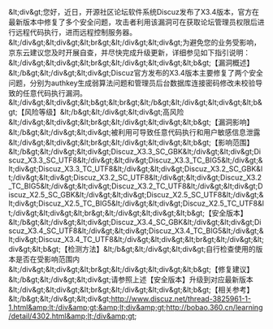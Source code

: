 &amp;lt;div&amp;gt;您好，近日，开源社区论坛软件系统Discuz发布了X3.4版本，官方在最新版本中修复了多个安全问题，攻击者利用该漏洞可在获取论坛管理员权限后进行远程代码执行，进而远程控制服务器。&amp;lt;/div&amp;gt;&amp;lt;div&amp;gt;&amp;lt;br&amp;gt;&amp;lt;/div&amp;gt;&amp;lt;div&amp;gt;为避免您的业务受影响，京东云建议您及时开展自查，并尽快完成升级更新，详细参见如下指引说明：&amp;lt;/div&amp;gt;&amp;lt;div&amp;gt;&amp;lt;br&amp;gt;&amp;lt;/div&amp;gt;&amp;lt;div&amp;gt;&amp;lt;b&amp;gt;【漏洞概述】&amp;lt;/b&amp;gt;&amp;lt;/div&amp;gt;&amp;lt;div&amp;gt;Discuz官方发布的X3.4版本主要修复了两个安全问题，分别为authkey生成弱算法问题和管理员后台数据库连接密码修改未校验导致的任意代码执行漏洞。&amp;lt;/div&amp;gt;&amp;lt;div&amp;gt;&amp;lt;b&amp;gt;&amp;lt;br&amp;gt;&amp;lt;/b&amp;gt;&amp;lt;/div&amp;gt;&amp;lt;div&amp;gt;&amp;lt;b&amp;gt;【风险等级】&amp;lt;/b&amp;gt;&amp;lt;/div&amp;gt;&amp;lt;div&amp;gt;高风险&amp;lt;/div&amp;gt;&amp;lt;div&amp;gt;&amp;lt;br&amp;gt;&amp;lt;/div&amp;gt;&amp;lt;div&amp;gt;&amp;lt;b&amp;gt;【漏洞影响】&amp;lt;/b&amp;gt;&amp;lt;/div&amp;gt;&amp;lt;div&amp;gt;被利用可导致任意代码执行和用户敏感信息泄露&amp;lt;/div&amp;gt;&amp;lt;div&amp;gt;&amp;lt;br&amp;gt;&amp;lt;/div&amp;gt;&amp;lt;div&amp;gt;&amp;lt;b&amp;gt;【影响范围】&amp;lt;/b&amp;gt;&amp;lt;/div&amp;gt;&amp;lt;div&amp;gt;Discuz_X3.3_SC_GBK&amp;lt;/div&amp;gt;&amp;lt;div&amp;gt;Discuz_X3.3_SC_UTF8&amp;lt;/div&amp;gt;&amp;lt;div&amp;gt;Discuz_X3.3_TC_BIG5&amp;lt;/div&amp;gt;&amp;lt;div&amp;gt;Discuz_X3.3_TC_UTF8&amp;lt;/div&amp;gt;&amp;lt;div&amp;gt;Discuz_X3.2_SC_GBK&amp;lt;/div&amp;gt;&amp;lt;div&amp;gt;Discuz_X3.2_SC_UTF8&amp;lt;/div&amp;gt;&amp;lt;div&amp;gt;Discuz_X3.2_TC_BIG5&amp;lt;/div&amp;gt;&amp;lt;div&amp;gt;Discuz_X3.2_TC_UTF8&amp;lt;/div&amp;gt;&amp;lt;div&amp;gt;Discuz_X2.5_SC_GBK&amp;lt;/div&amp;gt;&amp;lt;div&amp;gt;Discuz_X2.5_SC_UTF8&amp;lt;/div&amp;gt;&amp;lt;div&amp;gt;Discuz_X2.5_TC_BIG5&amp;lt;/div&amp;gt;&amp;lt;div&amp;gt;Discuz_X2.5_TC_UTF8&amp;lt;/div&amp;gt;&amp;lt;div&amp;gt;&amp;lt;br&amp;gt;&amp;lt;/div&amp;gt;&amp;lt;div&amp;gt;&amp;lt;b&amp;gt;【安全版本】&amp;lt;/b&amp;gt;&amp;lt;/div&amp;gt;&amp;lt;div&amp;gt;Discuz_X3.4_SC_GBK&amp;lt;/div&amp;gt;&amp;lt;div&amp;gt;Discuz_X3.4_SC_UTF8&amp;lt;/div&amp;gt;&amp;lt;div&amp;gt;Discuz_X3.4_TC_BIG5&amp;lt;/div&amp;gt;&amp;lt;div&amp;gt;Discuz_X3.4_TC_UTF8&amp;lt;/div&amp;gt;&amp;lt;div&amp;gt;&amp;lt;br&amp;gt;&amp;lt;/div&amp;gt;&amp;lt;div&amp;gt;&amp;lt;b&amp;gt;【检测方法】&amp;lt;/b&amp;gt;&amp;lt;/div&amp;gt;&amp;lt;div&amp;gt;自行检查使用的版本是否在受影响范围内&amp;lt;/div&amp;gt;&amp;lt;div&amp;gt;&amp;lt;br&amp;gt;&amp;lt;/div&amp;gt;&amp;lt;div&amp;gt;&amp;lt;b&amp;gt;【修复建议】&amp;lt;/b&amp;gt;&amp;lt;/div&amp;gt;&amp;lt;div&amp;gt;请参照上述【安全版本】升级到对应最新版本&amp;lt;/div&amp;gt;&amp;lt;div&amp;gt;&amp;lt;br&amp;gt;&amp;lt;/div&amp;gt;&amp;lt;div&amp;gt;&amp;lt;b&amp;gt;【相关参考】&amp;lt;/b&amp;gt;&amp;lt;/div&amp;gt;&amp;lt;div&amp;gt;http://www.discuz.net/thread-3825961-1-1.html&amp;lt;/div&amp;gt;&amp;lt;div&amp;gt;http://bobao.360.cn/learning/detail/4302.html&amp;lt;/div&amp;gt;